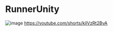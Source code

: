# RunnerUnity
![image](https://user-images.githubusercontent.com/20361808/167929846-3606fc64-e094-4002-9c98-b6bdf475ad57.png)
https://youtube.com/shorts/kilVzRt2BvA

